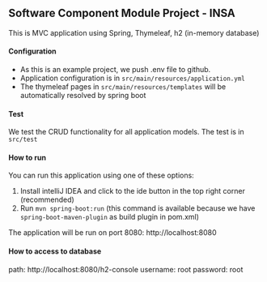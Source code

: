 ## Software Component Module Project - INSA
This is MVC application using Spring, Thymeleaf, h2 (in-memory database)

#### Configuration
- As this is an example project, we push .env file to github.
- Application configuration is in `src/main/resources/application.yml`
- The thymeleaf pages in `src/main/resources/templates` will be automatically resolved by spring boot

#### Test
We test the CRUD functionality for all application models. The test is in `src/test`

#### How to run
You can run this application using one of these options:
1. Install intelliJ IDEA and click to the ide button in the top right corner (recommended)
2. Run `mvn spring-boot:run` (this command is available because we have `spring-boot-maven-plugin` as build plugin in pom.xml)

The application will be run on port 8080: http://localhost:8080

#### How to access to database
path: http://localhost:8080/h2-console
username: root
password: root
